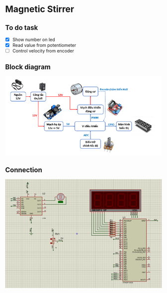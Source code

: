 # Magnetic Stirrer

## To do task
- [x] Show number on led
- [x] Read value from potentiometer
- [ ] Control velocity from encoder

## Block diagram
![image](./images/bd.png)


## Connection
![image](./images/sim.png)

